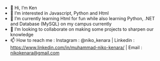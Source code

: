 - 👋 Hi, I’m Ken
- 👀 I’m interested in Javascript, Python and Html
- 🌱 I’m currently learning Html for fun while also learning Python, .NET and Database (MySQL) on my campus currently
- 💞️ I’m looking to collaborate on making some projects to sharpen our knowledge
- 📫 How to reach me : Instagram : @niko_kenara | Linkedin : https://www.linkedin.com/in/muhammad-niko-kenara/ | Email : nikokenara@gmail.com
